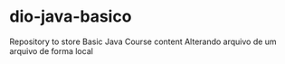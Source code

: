 # dio-java-basico
Repository to store Basic Java Course content
Alterando arquivo de um arquivo de forma local